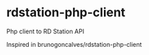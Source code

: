 # rdstation-php-client
Php client to RD Station API

Inspired in brunogoncalves/rdstation-php-client
